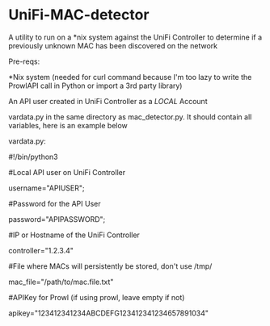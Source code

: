 # UniFi-MAC-detector
A utility to run on a *nix system against the UniFi Controller to determine if a previously unknown MAC has been discovered on the network

Pre-reqs:

*Nix system  (needed for curl command because I'm too lazy to write the ProwlAPI call in Python or import a 3rd party library)

An API user created in UniFi Controller as a *LOCAL* Account

vardata.py in the same directory as mac_detector.py. It should contain all variables, here is an example below


vardata.py:

#!/bin/python3

#Local API user on UniFi Controller

username="APIUSER";

#Password for the API User

password="APIPASSWORD";

#IP or Hostname of the UniFi Controller

controller="1.2.3.4"

#File where MACs will persistently be stored, don't use /tmp/

mac_file="/path/to/mac.file.txt"

#APIKey for Prowl (if using prowl, leave empty if not)

apikey="123412341234ABCDEFG123412341234657891034"

